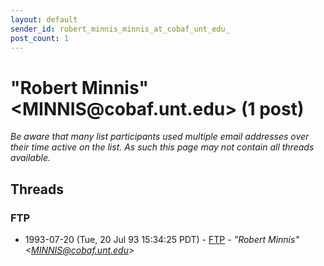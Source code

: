 ```yaml
---
layout: default
sender_id: robert_minnis_minnis_at_cobaf_unt_edu_
post_count: 1
---
```


# "Robert Minnis"  <MINNIS<span>@</span>cobaf.unt.edu> (1 post)

_Be aware that many list participants used multiple email addresses over their time active on the list. As such this page may not contain all threads available._

## Threads

### FTP
+ 1993-07-20 (Tue, 20 Jul 93 15:34:25 PDT) - [FTP](/archive/1993/07/6293c01125fd0cee5f5c9e1574cf3612b31dbe781f873cf8aa3631c4a49b882a) - _"Robert Minnis"  \<MINNIS@cobaf.unt.edu\>_

